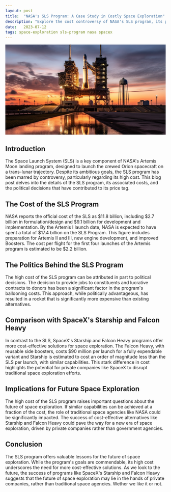 ```yaml
---
layout: post
title:  "NASA's SLS Program: A Case Study in Costly Space Exploration"
description: "Explore the cost controversy of NASA's SLS program, its political implications, and how SpaceX's rockets offer a cost-effective alternative."
date:   2023-07-12
tags: space-exploration sls-program nasa spacex
---
```


![A rocket on the launchpad](/assets/sls-program.png)

## Introduction
The Space Launch System (SLS) is a key component of NASA's Artemis Moon landing program, designed to launch the crewed Orion spacecraft on a trans-lunar trajectory. Despite its ambitious goals, the SLS program has been marred by controversy, particularly regarding its high cost. This blog post delves into the details of the SLS program, its associated costs, and the political decisions that have contributed to its price tag.

## The Cost of the SLS Program
NASA reports the official cost of the SLS as $11.8 billion, including $2.7 billion in formulation/design and $9.1 billion for development and implementation. By the Artemis I launch date, NASA is expected to have spent a total of $17.4 billion on the SLS Program. This figure includes preparation for Artemis II and III, new engine development, and improved Boosters. The cost per flight for the first four launches of the Artemis program is estimated to be $2.2 billion.

## The Politics Behind the SLS Program
The high cost of the SLS program can be attributed in part to political decisions. The decision to provide jobs to constituents and lucrative contracts to donors has been a significant factor in the program's ballooning costs. This approach, while politically advantageous, has resulted in a rocket that is significantly more expensive than existing alternatives.

## Comparison with SpaceX's Starship and Falcon Heavy
In contrast to the SLS, SpaceX's Starship and Falcon Heavy programs offer more cost-effective solutions for space exploration. The Falcon Heavy, with reusable side boosters, costs $90 million per launch for a fully expendable variant and Starship is estimated to cost an order of magnitude less than the SLS per launch, with similar capabilities. This stark difference in cost highlights the potential for private companies like SpaceX to disrupt traditional space exploration efforts.

## Implications for Future Space Exploration
The high cost of the SLS program raises important questions about the future of space exploration. If similar capabilities can be achieved at a fraction of the cost, the role of traditional space agencies like NASA could be significantly impacted. The success of cost-effective alternatives like Starship and Falcon Heavy could pave the way for a new era of space exploration, driven by private companies rather than government agencies.

## Conclusion
The SLS program offers valuable lessons for the future of space exploration. While the program's goals are commendable, its high cost underscores the need for more cost-effective solutions. As we look to the future, the success of programs like SpaceX's Starship and Falcon Heavy suggests that the future of space exploration may lie in the hands of private companies, rather than traditional space agencies. Wether we like it or not.
